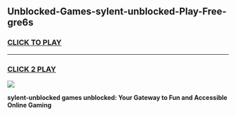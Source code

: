 
## Unblocked-Games-sylent-unblocked-Play-Free-gre6s
<h3>
<a href="https://premium76.site?title=sylent-unblocked&ref=23A">CLICK TO PLAY</a></h3>
<hr>

<h3>
<a href="https://premium76.site?title=sylent-unblocked&ref=23A">CLICK 2 PLAY</a>
  
</h3>

<a href="https://premium76.site?title=sylent-unblocked&ref=23A"><img src="https://clearcache.store/games.png"></a>


**sylent-unblocked games unblocked: Your Gateway to Fun and Accessible Online Gaming**
